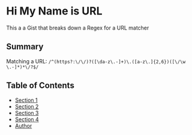 # Hi My Name is URL

This a a Gist that breaks down a Regex for a URL matcher

## Summary

Matching a URL: `/^(https?:\/\/)?([\da-z\.-]+)\.([a-z\.]{2,6})([\/\w \.-]*)*\/?$/`

## Table of Contents

- [Section 1](#section-1)
- [Section 2](#section-2)
- [Section 3](#section-3)
- [Section 4](#section-4)
- [Author](#author)
